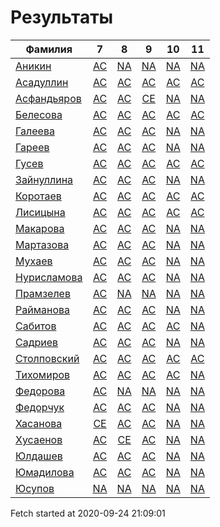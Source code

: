 # Результаты
Фамилия | 7| 8| 9| 10| 11
---|:---:|:---:|:---:|:---:|:---:
[Аникин](Аникин/README.md)  | [AC](Аникин/7.md) | [NA](Аникин/8.md) | [NA](Аникин/9.md) | [NA](Аникин/10.md) | [NA](Аникин/11.md)
[Асадуллин](Асадуллин/README.md)  | [AC](Асадуллин/7.md) | [AC](Асадуллин/8.md) | [AC](Асадуллин/9.md) | [AC](Асадуллин/10.md) | [AC](Асадуллин/11.md)
[Асфандьяров](Асфандьяров/README.md)  | [AC](Асфандьяров/7.md) | [AC](Асфандьяров/8.md) | [CE](Асфандьяров/9.md) | [NA](Асфандьяров/10.md) | [NA](Асфандьяров/11.md)
[Белесова](Белесова/README.md)  | [AC](Белесова/7.md) | [AC](Белесова/8.md) | [AC](Белесова/9.md) | [AC](Белесова/10.md) | [AC](Белесова/11.md)
[Галеева](Галеева/README.md)  | [AC](Галеева/7.md) | [AC](Галеева/8.md) | [AC](Галеева/9.md) | [NA](Галеева/10.md) | [NA](Галеева/11.md)
[Гареев](Гареев/README.md)  | [AC](Гареев/7.md) | [AC](Гареев/8.md) | [AC](Гареев/9.md) | [NA](Гареев/10.md) | [NA](Гареев/11.md)
[Гусев](Гусев/README.md)  | [AC](Гусев/7.md) | [AC](Гусев/8.md) | [AC](Гусев/9.md) | [AC](Гусев/10.md) | [AC](Гусев/11.md)
[Зайнуллина](Зайнуллина/README.md)  | [AC](Зайнуллина/7.md) | [AC](Зайнуллина/8.md) | [AC](Зайнуллина/9.md) | [NA](Зайнуллина/10.md) | [NA](Зайнуллина/11.md)
[Коротаев](Коротаев/README.md)  | [AC](Коротаев/7.md) | [AC](Коротаев/8.md) | [AC](Коротаев/9.md) | [AC](Коротаев/10.md) | [AC](Коротаев/11.md)
[Лисицына](Лисицына/README.md)  | [AC](Лисицына/7.md) | [AC](Лисицына/8.md) | [AC](Лисицына/9.md) | [AC](Лисицына/10.md) | [AC](Лисицына/11.md)
[Макарова](Макарова/README.md)  | [AC](Макарова/7.md) | [AC](Макарова/8.md) | [AC](Макарова/9.md) | [NA](Макарова/10.md) | [NA](Макарова/11.md)
[Мартазова](Мартазова/README.md)  | [AC](Мартазова/7.md) | [AC](Мартазова/8.md) | [AC](Мартазова/9.md) | [NA](Мартазова/10.md) | [NA](Мартазова/11.md)
[Мухаев](Мухаев/README.md)  | [AC](Мухаев/7.md) | [AC](Мухаев/8.md) | [AC](Мухаев/9.md) | [NA](Мухаев/10.md) | [NA](Мухаев/11.md)
[Нурисламова](Нурисламова/README.md)  | [AC](Нурисламова/7.md) | [AC](Нурисламова/8.md) | [AC](Нурисламова/9.md) | [NA](Нурисламова/10.md) | [NA](Нурисламова/11.md)
[Прамзелев](Прамзелев/README.md)  | [AC](Прамзелев/7.md) | [NA](Прамзелев/8.md) | [NA](Прамзелев/9.md) | [NA](Прамзелев/10.md) | [NA](Прамзелев/11.md)
[Райманова](Райманова/README.md)  | [AC](Райманова/7.md) | [AC](Райманова/8.md) | [AC](Райманова/9.md) | [NA](Райманова/10.md) | [NA](Райманова/11.md)
[Сабитов](Сабитов/README.md)  | [AC](Сабитов/7.md) | [AC](Сабитов/8.md) | [AC](Сабитов/9.md) | [AC](Сабитов/10.md) | [NA](Сабитов/11.md)
[Садриев](Садриев/README.md)  | [AC](Садриев/7.md) | [AC](Садриев/8.md) | [AC](Садриев/9.md) | [NA](Садриев/10.md) | [NA](Садриев/11.md)
[Столповский](Столповский/README.md)  | [AC](Столповский/7.md) | [AC](Столповский/8.md) | [AC](Столповский/9.md) | [AC](Столповский/10.md) | [AC](Столповский/11.md)
[Тихомиров](Тихомиров/README.md)  | [AC](Тихомиров/7.md) | [AC](Тихомиров/8.md) | [AC](Тихомиров/9.md) | [AC](Тихомиров/10.md) | [NA](Тихомиров/11.md)
[Федорова](Федорова/README.md)  | [AC](Федорова/7.md) | [NA](Федорова/8.md) | [NA](Федорова/9.md) | [NA](Федорова/10.md) | [NA](Федорова/11.md)
[Федорчук](Федорчук/README.md)  | [AC](Федорчук/7.md) | [AC](Федорчук/8.md) | [AC](Федорчук/9.md) | [NA](Федорчук/10.md) | [NA](Федорчук/11.md)
[Хасанова](Хасанова/README.md)  | [CE](Хасанова/7.md) | [AC](Хасанова/8.md) | [AC](Хасанова/9.md) | [NA](Хасанова/10.md) | [NA](Хасанова/11.md)
[Хусаенов](Хусаенов/README.md)  | [AC](Хусаенов/7.md) | [CE](Хусаенов/8.md) | [AC](Хусаенов/9.md) | [NA](Хусаенов/10.md) | [NA](Хусаенов/11.md)
[Юлдашев](Юлдашев/README.md)  | [AC](Юлдашев/7.md) | [AC](Юлдашев/8.md) | [AC](Юлдашев/9.md) | [NA](Юлдашев/10.md) | [NA](Юлдашев/11.md)
[Юмадилова](Юмадилова/README.md)  | [AC](Юмадилова/7.md) | [AC](Юмадилова/8.md) | [AC](Юмадилова/9.md) | [NA](Юмадилова/10.md) | [NA](Юмадилова/11.md)
[Юсупов](Юсупов/README.md)  | [NA](Юсупов/7.md) | [NA](Юсупов/8.md) | [NA](Юсупов/9.md) | [NA](Юсупов/10.md) | [NA](Юсупов/11.md)

Fetch started at 2020-09-24 21:09:01
